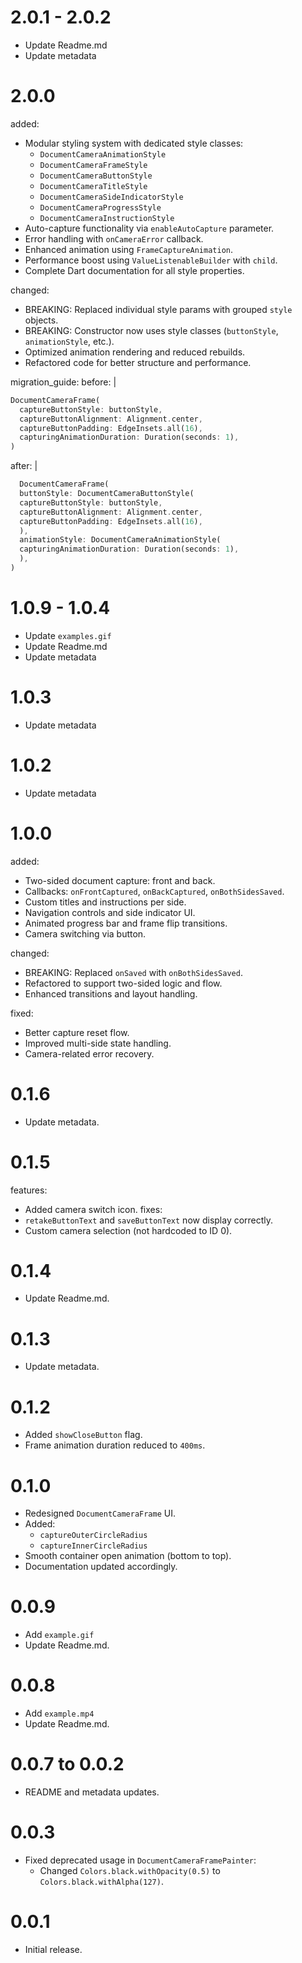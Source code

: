 # 2.0.1 - 2.0.2
- Update Readme.md
- Update metadata

# 2.0.0
added:
- Modular styling system with dedicated style classes:
  - `DocumentCameraAnimationStyle`
  - `DocumentCameraFrameStyle`
  - `DocumentCameraButtonStyle`
  - `DocumentCameraTitleStyle`
  - `DocumentCameraSideIndicatorStyle`
  - `DocumentCameraProgressStyle`
  - `DocumentCameraInstructionStyle`
- Auto-capture functionality via `enableAutoCapture` parameter.
- Error handling with `onCameraError` callback.
- Enhanced animation using `FrameCaptureAnimation`.
- Performance boost using `ValueListenableBuilder` with `child`.
- Complete Dart documentation for all style properties.

changed:
- BREAKING: Replaced individual style params with grouped `style` objects.
- BREAKING: Constructor now uses style classes (`buttonStyle`, `animationStyle`, etc.).
- Optimized animation rendering and reduced rebuilds.
- Refactored code for better structure and performance.

migration_guide:
before: |
```dart
DocumentCameraFrame(
  captureButtonStyle: buttonStyle,
  captureButtonAlignment: Alignment.center,
  captureButtonPadding: EdgeInsets.all(16),
  capturingAnimationDuration: Duration(seconds: 1),
)
```
after: |
```dart
  DocumentCameraFrame(
  buttonStyle: DocumentCameraButtonStyle(
  captureButtonStyle: buttonStyle,
  captureButtonAlignment: Alignment.center,
  captureButtonPadding: EdgeInsets.all(16),
  ),
  animationStyle: DocumentCameraAnimationStyle(
  capturingAnimationDuration: Duration(seconds: 1),
  ),
)
```

# 1.0.9 - 1.0.4
- Update `examples.gif`
- Update Readme.md
- Update metadata

# 1.0.3
- Update metadata

# 1.0.2
- Update metadata

# 1.0.0
added:
- Two-sided document capture: front and back.
- Callbacks: `onFrontCaptured`, `onBackCaptured`, `onBothSidesSaved`.
- Custom titles and instructions per side.
- Navigation controls and side indicator UI.
- Animated progress bar and frame flip transitions.
- Camera switching via button.

changed:
- BREAKING: Replaced `onSaved` with `onBothSidesSaved`.
- Refactored to support two-sided logic and flow.
- Enhanced transitions and layout handling.

fixed:
- Better capture reset flow.
- Improved multi-side state handling.
- Camera-related error recovery.

# 0.1.6
- Update metadata.

# 0.1.5
features:
- Added camera switch icon.
  fixes:
- `retakeButtonText` and `saveButtonText` now display correctly.
- Custom camera selection (not hardcoded to ID 0).

# 0.1.4
- Update Readme.md.

# 0.1.3
- Update metadata.

# 0.1.2
- Added `showCloseButton` flag.
- Frame animation duration reduced to `400ms`.

# 0.1.0
- Redesigned `DocumentCameraFrame` UI.
- Added:
  - `captureOuterCircleRadius`
  - `captureInnerCircleRadius`
- Smooth container open animation (bottom to top).
- Documentation updated accordingly.

# 0.0.9
- Add `example.gif`
- Update Readme.md.

# 0.0.8
- Add `example.mp4`
- Update Readme.md.

# 0.0.7 to 0.0.2
- README and metadata updates.

# 0.0.3
- Fixed deprecated usage in `DocumentCameraFramePainter`:
  - Changed `Colors.black.withOpacity(0.5)` to `Colors.black.withAlpha(127)`.

# 0.0.1
- Initial release.
